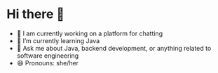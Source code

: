 # Hi there 👋


- 🔭 I am currently working on a platform for chatting
- 🌱 I’m currently learning Java
- 💬 Ask me about Java, backend development, or anything related to software engineering
- 😄 Pronouns: she/her


